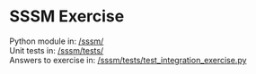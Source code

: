 # SSSM Exercise

Python module in: [/sssm/](/sssm/)  
Unit tests in: [/sssm/tests/](/sssm/tests/)  
Answers to exercise in: [/sssm/tests/test_integration_exercise.py](/sssm/tests/test_integration_exercise.py)
